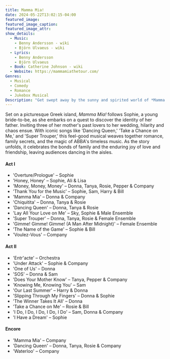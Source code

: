 ```yaml
---
title: Mamma Mia!
date: 2024-05-22T13:02:15-04:00
featured_image:
featured_image_caption: 
featured_image_attr:
show_details: 
  - Music: 
    - Benny Andersson - wiki
    - Björn Ulvaeus - wiki
  - Lyrics:
    - Benny Andersson
    - Björn Ulvaeus
  - Book: Catherine Johnson - wiki
  - Website: https://mammamiathetour.com/
Genres:
  - Musical
  - Comedy
  - Romance
  - Jukebox Musical
Description: "Get swept away by the sunny and spirited world of *Mamma Mia!*, where ABBA's greatest hits bring to life a heartwarming tale of love, laughter, and friendship."
---
```

Set on a picturesque Greek island, *Mamma Mia!* follows Sophie, a young bride-to-be, as she embarks on a quest to discover the identity of her father. Inviting three of her mother's past lovers to her wedding, hilarity and chaos ensue. With iconic songs like 'Dancing Queen,' 'Take a Chance on Me,' and 'Super Trouper,' this feel-good musical weaves together romance, family secrets, and the magic of ABBA's timeless music. As the story unfolds, it celebrates the bonds of family and the enduring joy of love and friendship, leaving audiences dancing in the aisles.

#### Act I
- 'Overture/Prologue' – Sophie
- 'Honey, Honey' – Sophie, Ali & Lisa
- 'Money, Money, Money' – Donna, Tanya, Rosie, Pepper & Company
- 'Thank You for the Music' – Sophie, Sam, Harry & Bill
- 'Mamma Mia' – Donna & Company
- 'Chiquitita' – Donna, Tanya & Rosie
- 'Dancing Queen' – Donna, Tanya & Rosie
- 'Lay All Your Love on Me' – Sky, Sophie & Male Ensemble
- 'Super Trouper' – Donna, Tanya, Rosie & Female Ensemble
- 'Gimme! Gimme! Gimme! (A Man After Midnight)' – Female Ensemble
- 'The Name of the Game' – Sophie & Bill
- 'Voulez-Vous' – Company

#### Act II
- 'Entr'acte' – Orchestra
- 'Under Attack' – Sophie & Company
- 'One of Us' – Donna
- 'SOS' – Donna & Sam
- 'Does Your Mother Know' – Tanya, Pepper & Company
- 'Knowing Me, Knowing You' – Sam
- 'Our Last Summer' – Harry & Donna
- 'Slipping Through My Fingers' – Donna & Sophie
- 'The Winner Takes It All' – Donna
- 'Take a Chance on Me' – Rosie & Bill
- 'I Do, I Do, I Do, I Do, I Do' – Sam, Donna & Company
- 'I Have a Dream' – Sophie

#### Encore
- 'Mamma Mia' – Company
- 'Dancing Queen' – Donna, Tanya, Rosie & Company
- 'Waterloo' – Company